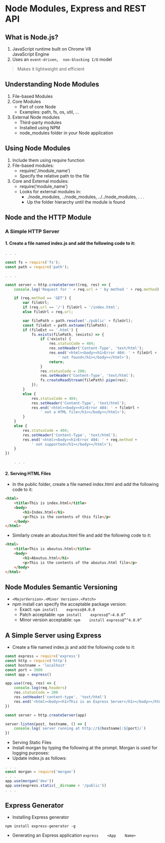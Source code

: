 # Node Modules, Express and REST API

## What	is	Node.js?
1. JavaScript	runtime	built	on	Chrome	V8	
JavaScript	Engine
2. Uses	an	`event-driven,	non-blocking I/O`	model
>Makes	it	lightweight	and	efficient

## Understanding Node Modules
1. File-based	Modules
2. Core	Modules
   - Part	of	core	Node
   - Examples:	path,	fs,	os,	util, ...
3. External	Node	modules
   - Third-party	modules
   - Installed	using	NPM
   - node_modules folder	in	your	Node	application

## Using	Node	Modules
1. Include	them	using	require	function
2. File-based	modules:
    - require(‘./module_name’)
    - Specify	the	relative	path	to	the	file
3. Core	and	External	modules:
   - require(‘module_name’)
   - Looks	for	external	modules	in:
       - ./node_modules,	../node_modules,	../../node_modules,	.	.	.
       - Up	the	folder	hierarchy	until	the	module	is	found

## Node and the HTTP Module
### A Simple HTTP Server
#### 1. Create a file named index.js and add the following code to it:
```javascript
. . .

const fs = require('fs');
const path = require('path');

. . .

const server = http.createServer((req, res) => {
    console.log('Request for ' + req.url + ' by method ' + req.method);

    if (req.method == 'GET') {
        var fileUrl;
        if (req.url == '/') fileUrl = '/index.html';
        else fileUrl = req.url;

        var filePath = path.resolve('./public' + fileUrl);
        const fileExt = path.extname(filePath);
        if (fileExt == '.html') {
            fs.exists(filePath, (exists) => {
                if (!exists) {
                    res.statusCode = 404;
                    res.setHeader('Content-Type', 'text/html');
                    res.end('<html><body><h1>Error 404: ' + fileUrl +
                        ' not found</h1></body></html>');
                    return;
                }
                res.statusCode = 200;
                res.setHeader('Content-Type', 'text/html');
                fs.createReadStream(filePath).pipe(res);
            });
        }
        else {
            res.statusCode = 404;
            res.setHeader('Content-Type', 'text/html');
            res.end('<html><body><h1>Error 404: ' + fileUrl +
                ' not a HTML file</h1></body></html>');
        }
    }
    else {
        res.statusCode = 404;
        res.setHeader('Content-Type', 'text/html');
        res.end('<html><body><h1>Error 404: ' + req.method +
            ' not supported</h1></body></html>');
    }
})

    . . .
```

#### 2. Serving HTML Files
- In the public folder, create a file named index.html and add the following code to it:
```html
<html>
    <title>This is index.html</title>
    <body>
        <h1>Index.html</h1>
        <p>This is the contents of this file</p>
    </body>
</html>
```
- Similarly create an aboutus.html file and add the following code to it:
```html
<html>
    <title>This is aboutus.html</title>
    <body>
        <h1>Aboutus.html</h1>
        <p>This is the contents of the aboutus.html file</p>
    </body>
</html>
```
## Node	Modules Semantic Versioning
- `<MajorVersion>.<Minor Version>.<Patch>`
- npm install	can	specify	the	acceptable	package	version:
    - Exact:	`npm install	express@4.0.0`
    - Patch	acceptable:	`npm install	express@”~4.0.0”`
    - Minor	version	acceptable:	`npm	install	express@”^4.0.0”`

## A Simple Server using Express
- Create a file named index.js and add the following code to it:
``` javascript
const express = require('express')
const http = require('http')
const hostname = 'localhost'
const port = 3000
const app = express()

app.use((req, res) => {
    console.log(req.headers)
    res.statusCode = 200
    res.setHeader('content-type', 'text/html')
    res.end('<html><body><h1>This is an Express Server</h1></body></html>')
})

const server = http.createServer(app)

server.listen(post, hostname, () => {
    console.log(`server running at http://${hostname}:${port}/`)
})
```
- Serving Static Files
- Install morgan by typing the following at the prompt. Morgan is used for logging purposes:
- Update index.js as follows:
```javascript
. . . 
const morgan = require('morgan')
. . . 
app.use(morgan('dev'))
app.use(express.static(__dirname + '/public'))
. . . 
```

## Express Generator
- Installing	Express	generator
```
npm install	express-generator -g
```
- Generating	an	Express	application
`express	<App	Name>`